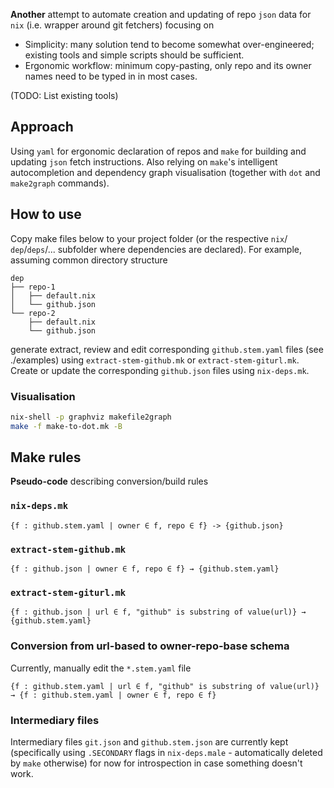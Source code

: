 **Another** attempt to automate creation and updating of repo `json` data for `nix` (i.e. wrapper around git fetchers) focusing on
* Simplicity: many solution tend to become somewhat over-engineered; existing tools and simple scripts should be sufficient.
* Ergonomic workflow: minimum copy-pasting, only repo and its owner names need to be typed in in most cases.

(TODO: List existing tools)

## Approach

Using `yaml` for ergonomic declaration of repos and `make` for building and updating `json` fetch instructions. Also relying on `make`'s intelligent autocompletion and dependency graph visualisation (together with `dot` and `make2graph` commands).

## How to use

Copy make files below to your project folder (or the respective `nix`/ `dep`/`deps`/... subfolder where dependencies are declared).
For example, assuming common directory structure

```
dep
├── repo-1
│   ├── default.nix
│   └── github.json
└── repo-2
    ├── default.nix
    └── github.json
```

generate extract, review and edit corresponding `github.stem.yaml` files (see ./examples) using `extract-stem-github.mk` or `extract-stem-giturl.mk`. Create or update the corresponding `github.json` files using `nix-deps.mk`.

### Visualisation

```sh
nix-shell -p graphviz makefile2graph
make -f make-to-dot.mk -B
```

## Make rules

**Pseudo-code** describing conversion/build rules

### `nix-deps.mk`

```
{f : github.stem.yaml | owner ∈ f, repo ∈ f} -> {github.json}
```

### `extract-stem-github.mk`

```
{f : github.json | owner ∈ f, repo ∈ f} → {github.stem.yaml}
```

### `extract-stem-giturl.mk`

```
{f : github.json | url ∈ f, "github" is substring of value(url)} → {github.stem.yaml}
```

### Conversion from url-based to owner-repo-base schema

Currently, manually edit the `*.stem.yaml` file

```
{f : github.stem.yaml | url ∈ f, "github" is substring of value(url)} → {f : github.stem.yaml | owner ∈ f, repo ∈ f}
```

### Intermediary files

Intermediary files `git.json` and `github.stem.json` are currently kept (specifically using `.SECONDARY` flags in `nix-deps.male` - automatically deleted by `make` otherwise) for now for introspection in case something doesn't work.

